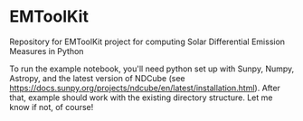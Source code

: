 # EMToolKit
Repository for EMToolKit project for computing Solar Differential Emission Measures in Python

To run the example notebook, you'll need python set up with Sunpy, Numpy, Astropy, and the latest version of NDCube (see https://docs.sunpy.org/projects/ndcube/en/latest/installation.html). After that, example should work with the existing directory structure. Let me know if not, of course!
